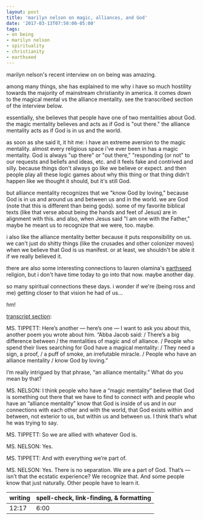 ```yaml
---
layout: post
title: 'marilyn nelson on magic, alliances, and God'
date: '2017-03-13T07:50:00-05:00'
tags:
- on being
- marilyn nelson
- spirituality
- christianity
- earthseed
--- 
```


marilyn nelson's recent interview on on being was amazing. 

among many things, she has explained to me why i have so much hostility towards the majority of mainstream christianity in america. it comes down to the magical mental vs the alliance mentality. see the transcribed section of the interview below.

essentially, she believes that people have one of two mentalities about God. the magic mentality believes and acts as if God is "out there." the alliance mentality acts as if God is in us and the world. 

as soon as she said it, it hit me: i have an extreme aversion to the magic mentality. almost every religious space i've ever been in has a magic mentality. God is always "up there" or "out there," "responding (or not" to our requests and beliefs and ideas, etc. and it feels fake and contrived and silly. because things don't always go like we believe or expect. and then people play all these logic games about why this thing or that thing didn't happen like we thought it should, but it's still God. 

but alliance mentality recognizes that we "know God by loving," because God is in us and around us and between us and in the world. we are God (note that this is different than being gods). some of my favorite biblical texts (like that verse about being the hands and feet of Jesus) are in alignment with this. and also, when Jesus said "I am one with the Father," maybe he meant us to recognize that we were, too. maybe.

i also like the alliance mentality better because it puts responsibility on us. we can't just do shitty things (like the crusades and other colonizer moves) when we believe that God is us manifest. or at least, we shouldn't be able it if we really believed it. 

there are also some interesting connections to lauren olamina's [earthseed](https://en.wikipedia.org/wiki/Earthseed) religion, but i don't have time today to go into that now. maybe another day.

so many spiritual connections these days. i wonder if we're (being ross and me) getting closer to that vision he had of us... 

hm!

[transcript section](http://onbeing.org/programs/marilyn-nelson-communal-pondering-in-a-noisy-world/):

MS. TIPPETT: Here’s another — here’s one — I want to ask you about this, another poem you wrote about him. “Abba Jacob said: / There’s a big difference between / the mentalities of magic and of alliance. / People who spend their lives searching for God have a magical mentality: / They need a sign, a proof, / a puff of smoke, an irrefutable miracle. / People who have an alliance mentality / know God by loving.”

I’m really intrigued by that phrase, “an alliance mentality.” What do you mean by that?

MS. NELSON: I think people who have a “magic mentality” believe that God is something out there that we have to find to connect with and people who have an “alliance mentality” know that God is inside of us and in our connections with each other and with the world, that God exists within and between, not exterior to us, but within us and between us. I think that’s what he was trying to say.

MS. TIPPETT: So we are allied with whatever God is.

MS. NELSON: Yes.

MS. TIPPETT: And with everything we’re part of.

MS. NELSON: Yes. There is no separation. We are a part of God. That’s — isn’t that the ecstatic experience? We recognize that. And some people know that just naturally. Other people have to learn it.

<table>
	<thead>
		<tr>
			<th>writing</th>
			<th>spell-check, link-finding, & formatting</th>
		</tr>
	</thead>
	<tbody>
		<tr>
			<td>12:17</td>
			<td>6:00</td>
		</tr>
	</tbody>
</table>